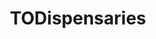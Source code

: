 ---
title: TODispensaries
crosslinks:
- CanadianMOMs
- canadients
- weedstocks
- Fraudnet2
- toronto
- ShatterDeals
- macrogrowery
- Waxpen
---